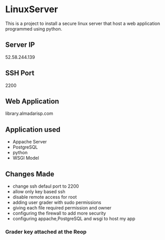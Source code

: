 # LinuxServer
This is a project to install a secure linux server that
host a web application programmed using python.
## Server IP
52.58.244.139
## SSH Port
2200
## Web Application
library.almadarisp.com
## Application used
- Appache Server
- PostgreSQL
- python
- WSGI Model
## Changes Made
- change ssh defaul port to 2200
- allow only key based ssh
- disable remote access for root
- adding user grader with sudo permissions
- giving each file required permission and owner
- configuring the firewall to add more security
- configuring appache,PostgreSQL and wsgi to host my app
### Grader key attached at the Reop

